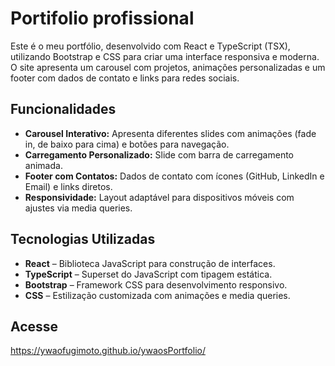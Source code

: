 # Portifolio profissional

Este é o meu portfólio, desenvolvido com React e TypeScript (TSX), utilizando Bootstrap e CSS para criar uma interface responsiva e moderna. O site apresenta um carousel com projetos, animações personalizadas e um footer com dados de contato e links para redes sociais.

## Funcionalidades

- **Carousel Interativo:** Apresenta diferentes slides com animações (fade in, de baixo para cima) e botões para navegação.
- **Carregamento Personalizado:** Slide com barra de carregamento animada.
- **Footer com Contatos:** Dados de contato com ícones (GitHub, LinkedIn e Email) e links diretos.
- **Responsividade:** Layout adaptável para dispositivos móveis com ajustes via media queries.

## Tecnologias Utilizadas

- **React** – Biblioteca JavaScript para construção de interfaces.
- **TypeScript** – Superset do JavaScript com tipagem estática.
- **Bootstrap** – Framework CSS para desenvolvimento responsivo.
- **CSS** – Estilização customizada com animações e media queries.

## Acesse 
https://ywaofugimoto.github.io/ywaosPortfolio/

